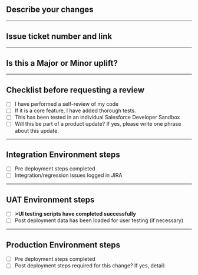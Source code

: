## Describe your changes

***

## Issue ticket number and link

***

## Is this a Major or Minor uplift?

*** 

## Checklist before requesting a review
- [ ] I have performed a self-review of my code
- [ ] If it is a core feature, I have added thorough tests.
- [ ] This has been tested in an individual Salesforce Developer Sandbox
- [ ] Will this be part of a product update? If yes, please write one phrase about this update.

*** 

## Integration Environment steps
- [ ] Pre deployment steps completed
- [ ] Integration/regression issues logged in JIRA

***

## UAT Environment steps
- [ ] <strong>>UI testing scripts have completed successfully</strong>
- [ ] Post deployment data has been loaded for user testing (if necessary)

***

## Production Environment steps
- [ ] Pre deployment steps completed
- [ ] Post deployment steps required for this change? If yes, detail:
